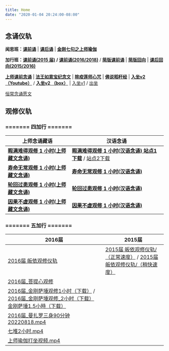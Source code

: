 ```yaml
---
title: Home
date: "2020-01-04 20:24:00-08:00"
---
```


## 念诵仪轨

**闻思班：[课前诵](https://s3.ap-northeast-1.wasabisys.com/hdcx/hdv/videos/%E8%AF%BE%E5%89%8D%E5%BF%B5%E8%AF%B5.mp4)** | **[课后诵](https://s3.ap-northeast-1.wasabisys.com/hdcx/hdv/videos/%E9%97%BB%E6%80%9D%E7%8F%AD%E8%AF%BE%E5%90%8E%E8%AF%B5.mp4)** | **[金刚七句之上师瑜伽](https://s3.ap-northeast-1.wasabisys.com/hdcx/hdv/videos/%e9%87%91%e5%88%9a%e4%b8%83%e5%8f%a5-%e6%b5%81%e7%95%85%e7%89%88.mp4)**

**加行班：[课前诵(2015 届)](https://s3.ap-northeast-1.wasabisys.com/hdcx/hdv/videos/2015%E5%8A%A0%E8%A1%8C%E7%8F%AD%E8%AF%BE%E5%89%8D%E5%BF%B5%E8%AF%B5.mp4) / [课前诵(2016/2018)](https://s3.ap-northeast-1.wasabisys.com/hdcx/hdv/videos/2018%E5%8A%A0%E8%A1%8C%E7%8F%AD%E8%AF%BE%E5%89%8D%E5%BF%B5%E8%AF%B5.mp4)** / **[简版课前诵](https://s3.ap-northeast-1.wasabisys.com/hdcx/hdv/videos/%E5%8A%A0%E8%A1%8C%E7%8F%AD%E7%AE%80%E7%89%88%E8%AF%BE%E5%89%8D%E5%BF%B5%E8%AF%B5.mp4)** | **[简版回向](https://s3.ap-northeast-1.wasabisys.com/hdcx/hdv/videos/%E5%9B%9E%E5%90%91(2021%E7%89%88).mp4)** | **[课后回向(2015/2016)](https://s3.ap-northeast-1.wasabisys.com/hdcx/hdv/videos/2015%E8%AF%BE%E5%90%8E%E5%9B%9E%E5%90%91.mp4)**

**[上师课前念诵](https://s3.ap-northeast-1.wasabisys.com/hdcx/hdv/videos/%E4%B8%8A%E5%B8%88%E8%AF%BE%E5%89%8D%E5%BF%B5%E8%AF%B5.mp4)** | **[法王如意宝纪念文](https://s3.ap-northeast-1.wasabisys.com/hdcx/hdv/f/up/img_4578.png)** | **[除疫莲师心咒](https://s3.ap-northeast-1.wasabisys.com/hdcx/hdv/videos/%E9%99%A4%E7%96%AB%E8%8E%B2%E5%B8%88.mp4)** | **[佛说稻秆经](/pages/fsdgj/)** | **[入坐v2 （Youtube）](https://www.youtube.com/watch?v=qsYzkp9gCaA&list=PL7aUyQTIJqAjS5nIe9yN7iRuTth5Xgbhf&index=2)** / **[入坐v2 （box）](https://box.hdcxb.net/%E5%85%B6%E4%BB%96%E8%B5%84%E6%96%99/v/%E5%85%A5%E5%BA%A7v2.mp4)** | [入坐v1](https://s3.ap-northeast-1.wasabisys.com/hdcx/hdv/v/%e5%85%a5%e5%9d%90v1.mp4) / [出坐](https://s3.ap-northeast-1.wasabisys.com/hdcx/hdv/v/%e5%87%ba%e5%9d%90.mp4)

[恒常念诵愿文](https://s3.ap-northeast-1.wasabisys.com/hdcx/hdv/v/%e6%81%92%e5%b8%b8%e5%bf%b5%e8%af%b5%e6%84%bf%e6%96%87.mp4)

## 观修仪轨

### ======= 四加行 ======= 
| 上师念诵藏语                                                                                                                                            | 汉语念诵                                                                                                                 |
| ------------------------------------------------------------------------------------------------------------------------------------------------------- | ------------------------------------------------------------------------------------------------------------------------ |
| **[暇满难得观修 1 小时(上师藏文念诵)](https://s3.ap-northeast-1.wasabisys.com/hdcx/hdv/v/4jx/%E6%9A%87%E6%BB%A1%E9%9A%BE%E5%BE%97-%E4%B8%8A%E5%B8%88%E5%BF%B5%E8%AF%B5.mp4)**                            | **[暇满难得观修 1 小时(汉语念诵) 站点1下载](https://s3.ap-northeast-1.wasabisys.com/hdcx/hdv/v/4jx/%E6%9A%87%E6%BB%A1%E9%9A%BE%E5%BE%97.mp4)** / [站点2下载](https://f004.backblazeb2.com/file/hdv001/v/%E6%9A%87%E6%BB%A1%E9%9A%BE%E5%BE%97.mp4) |
| **[寿命无常观修 1 小时(上师藏文念诵)](https://s3.ap-northeast-1.wasabisys.com/hdcx/hdv/v/4jx/%E5%AF%BF%E5%91%BD%E6%97%A0%E5%B8%B8-%E4%B8%8A%E5%B8%88%E5%BF%B5%E8%AF%B5.mp4)**                            | **[寿命无常观修 1 小时(汉语念诵)](https://s3.ap-northeast-1.wasabisys.com/hdcx/hdv/v/4jx/smwc.mp4)** |
| **[轮回过患观修 1 小时(上师藏文念诵)](https://s3.ap-northeast-1.wasabisys.com/hdcx/hdv/v/4jx/%E8%BD%AE%E5%9B%9E%E7%97%9B%E8%8B%A6-%E4%B8%8A%E5%B8%88%E5%BF%B5%E8%AF%B5.mp4)**                            | **[轮回过患观修 1 小时(汉语念诵)](https://s3.ap-northeast-1.wasabisys.com/hdcx/hdv/v/4jx/lhgh.mp4)** |
| **[因果不虚观修 1 小时(上师藏文念诵)](https://s3.ap-northeast-1.wasabisys.com/hdcx/hdv/v/4jx/%E5%9B%A0%E6%9E%9C%E4%B8%8D%E8%99%9A-%E4%B8%8A%E5%B8%88%E5%BF%B5%E8%AF%B5.mp4)**                            | **[因果不虚观修 1 小时(汉语念诵)](https://s3.ap-northeast-1.wasabisys.com/hdcx/hdv/v/4jx/ygbx.mp4)** |

### ======= 五加行 ======= 

|  2016届      |  2015届  | 
| ---------------- | ------- | 
| [2016届 皈依观修仪轨](https://s3.ap-northeast-1.wasabisys.com/hdcx/hdv/v/5jx/2016%E7%9A%88%E4%BE%9D%E8%A7%82%E4%BF%AE.mp4) | [2015届 皈依观修仪轨/（正常速度）](/pages/5jx-gy2/) / [2015届 皈依观修仪轨/（稍快速度）](/pages/5jx-gy/)
| [2016届_菩提心观修](https://s3.ap-northeast-1.wasabisys.com/hdcx/hdv/v/5jx/2016%E8%8F%A9%E6%8F%90%E5%BF%83%E8%A7%82%E4%BF%AE-%E4%B8%8A%E5%B8%88%E5%BF%B5%E8%AF%B5.mp4)  |  | 
| [2016届_金刚萨埵观修1小时（下载）](https://s3.ap-northeast-1.wasabisys.com/hdcx/hdv/v/5jx/2016/%e6%96%b0%e7%89%88%e9%87%91%e5%88%9a%e8%90%a8%e5%9f%b51%e5%b0%8f%e6%97%b6.mp4)  / [2016届_金刚萨埵观修_2小时（下载）](https://s3.ap-northeast-1.wasabisys.com/hdcx/hdv/v/5jx/2016/%e6%96%b0%e7%89%88%e9%87%91%e5%88%9a%e8%90%a8%e5%9f%b5%e6%89%93%e5%9d%902%e5%b0%8f%e6%97%b6.mp4)  [金刚萨埵1.5小時（下载）](https://s3.ap-northeast-1.wasabisys.com/hdcx/hdv/v/5jx/2016/%e6%96%b0%e7%89%88%e9%87%91%e5%88%9a%e8%90%a8%e5%9f%b5%e6%89%93%e5%9d%901.5%e5%b0%8f%e6%97%b6.mp4) |  |
| [2016届_曼扎罗三身90分钟20220818.mp4](https://s3.ap-northeast-1.wasabisys.com/hdcx/hdv/v/5jx/2016/%e6%9b%bc%e6%89%8e%e7%bd%97%e4%b8%89%e8%ba%ab90%e5%88%86%e9%92%9f20220818.mp4) |  |
| [七堆2小时.mp4](https://s3.ap-northeast-1.wasabisys.com/hdcx/hdv/v/5jx/2016/%e4%b8%83%e5%a0%862%e5%b0%8f%e6%97%b6.mp4) | |
| [上师瑜伽打坐视频.mp4](https://s3.ap-northeast-1.wasabisys.com/hdcx/hdv/v/5jx/2016/%E4%B8%8A%E5%B8%88%E7%91%9C%E4%BC%BD%E6%89%93%E5%9D%90%E8%A7%86%E9%A2%91.mp4)| |
